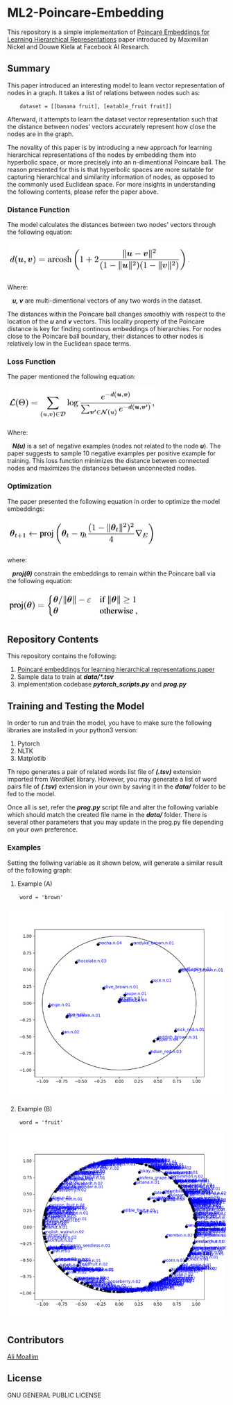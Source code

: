 # ML2-Poincare-Embedding

This repository is a simple implementation of [Poincaré Embeddings for Learning Hierarchical Representations](Poincare_Embedings_for_Learning_Hierarchical_Representation.pdf) paper introduced by Maximilian Nickel and Douwe Kiela at Facebook AI Research.

## Summary

This paper introduced an interesting model to learn vector representation of nodes in a graph.
It takes a list of relations between nodes such as:

```
	dataset = [[banana fruit], [eatable_fruit fruit]]
```

Afterward, it attempts to learn the dataset vector representation such that the distance between nodes' vectors accurately represent how close the nodes are in the graph.

The novality of this paper is by introducing a new approach for learning hierarchical representations of the nodes by embedding them into hyperbolic space, or more precisely into an n-dimentional Poincare ball.
The reason presented for this is that hyperbolic spaces are more suitable for capturing hierarchical and similarity information of nodes, as opposed to the commonly used Euclidean space.
For more insights in understanding the following contents, please refer the paper above.

### Distance Function

The model calculates the distances between two nodes' vectors through the following equation:

![distance function](imgs/001.PNG "distance function")

Where:
	
&nbsp;&nbsp;&nbsp;**<em>u, v</em>** are multi-dimentional vectors of any two words in the dataset.

The distances within the Poincare ball changes smoothly with respect to the location of the **<em>u</em>** and **<em>v</em>** vectors.
This locality property of the Poincare distance is key for finding continous embeddings of hierarchies.
For nodes close to the Poincare ball boundary, their distances to other nodes is relatively low in the Euclidean space terms.

### Loss Function

The paper mentioned the following equation:

![loss function](imgs/004.PNG "loss function")

Where:

&nbsp;&nbsp;&nbsp;**<em>N(u)</em>** is a set of negative examples (nodes not related to the node **<em>u</em>**).
The paper suggests to sample 10 negative examples per positive example for training.
This loss function minimizes the distance between connected nodes and maximizes the distances between unconnected nodes.

### Optimization

The paper presented the following equation in order to optimize the model embeddings:

![optimization function](imgs/005.PNG "optimization function")

where:

&nbsp;&nbsp;&nbsp;**<em>proj(θ)</em>** constrain the embeddings to remain within the Poincare ball via the following equation:

![projection function](imgs/006.PNG "projection function")	


## Repository Contents

This repository contains the following:

1. [Poincaré embeddings for learning hierarchical representations paper](Poincare_Embedings_for_Learning_Hierarchical_Representation.pdf)
2. Sample data to train at **<em>data/*.tsv</em>**
3. implementation codebase **<em>pytorch_scripts.py</em>** and **<em>prog.py</em>**


## Training and Testing the Model

In order to run and train the model, you have to make sure the following libraries are installed in your python3 version:

1. Pytorch
2. NLTK
3. Matplotlib

Th repo generates a pair of related words list file of **<em>(.tsv)</em>** extension imported from WordNet library.
However, you may generate a list of word pairs file of **<em>(.tsv)</em>** extension in your own by saving it in the **<em>data/</em>** folder to be fed to the model.

Once all is set, refer the **<em>prog.py</em>** script file and alter the following variable which should match the created file name in the **<em>data/</em>** folder.
There is several other parameters that you may update in the prog.py file depending on your own preference.

### Examples

Setting the follwing variable as it shown below, will generate a similar result of the following graph:

1. Example (A)
```
	word = 'brown'
```
![brown](imgs/002.png "brown")


2. Example (B)
```
	word = 'fruit'
```
![fruit](imgs/003.png "fruit")

## Contributors

[Ali Moallim](mailto:axj.159@gmail.com)

## License

GNU GENERAL PUBLIC LICENSE
